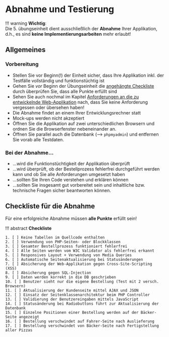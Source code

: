 # Abnahme und Testierung

!!! warning
    **Wichtig**:  
    Die 5. übungseinheit dient ausschließlich der **Abnahme** Ihrer Applikation, d.h., es sind **keine Implementierungsarbeiten** mehr erlaubt!

## Allgemeines

### Vorbereitung

- Stellen Sie vor Beginn(!) der Einheit sicher, dass Ihre Applikation inkl. der Testfälle vollständig und funktionstüchtig ist
- Gehen Sie *vor* Beginn der Übungseinheit die [angehängte Checkliste](termin5.md#checkliste-fur-die-abnahme) durch überprüfen Sie, dass alle Punkte erfüllt sind
- Sehen Sie auch nochmal im Kapitel [Anforderungen an die zu entwickelnde Web-Applikation](anforderungen.md) nach, dass Sie keine Anforderung vergessen oder übersehen haben!
- Die Abnahme findet an einem Ihrer Entwicklungsrechner statt 
- Mock-ups werden nicht akzeptiert 
- Öffnen Sie die Applikation auf zwei unterschiedlichen Browsern und ordnen Sie die Browserfenster nebeneinander an.
- Öffnen Sie parallel auch die Datenbank (--> `phpmyadmin`) und entfernen Sie vorab alle Testdaten.



### Bei der Abnahme...

- ...wird die Funktionstüchtigkeit der Applikation überprüft
- ...wird überprüft, ob der Bestellprozess fehlerfrei durchgeführt werden kann und ob Sie alle Anforderungen umgesetzt haben
- ...sollten Sie Ihren Code verstehen und erklären können
- ...sollten Sie insgesamt gut vorbereitet sein und inhaltliche bzw. technische Fragen sicher beantworten können.


## Checkliste für die Abnahme

Für eine erfolgreiche Abnahme müssen **alle Punkte** erfüllt sein!

!!! abstract
    **Checkliste**

    1. [ ] Keine Tabellen im Quellcode enthalten
    2. [ ] Verwendung von PHP-Seiten- oder Blockklassen
    3. [ ] Gesamter Bestellprozess funktioniert fehlerfrei
    4. [ ] Alle Seiten werden vom W3C Validator als fehlerfrei erkannt
    5. [ ] Responsives Layout + Verwendung von Media Queries
    6. [ ] Automatische Seitenaktualisierung bei Statusänderungen
    7. [ ] Absicherung der Web-Applikation gegen Cross-Site-Scripting (XSS)
    8. [ ] Absicherung gegen SQL-Injection
    9. [ ] Daten werden korrekt in die DB geschrieben
    10. [ ] Benutzer sieht nur die eigene Bestellung (Test mit 2 versch. Browsern)
    11. [ ] Aktualisierung der Kundenseite mittel AJAX und JSON
    12. [ ] Einsatz der Seitenklassenarchitektur beim PHP Controller
    13. [ ] Validierung der Benutzereingaben mittels JavaScript
    14. [ ] Statusänderung bei Radiobuttons führt zur Aktualisierung der Datenbank
    15. [ ] Einzelne Positionen einer Bestellung werden auf der Bäcker-Seite angezeigt
    16. [ ] Bestellung verschwindet auf Fahrer-Seite nach Auslieferung
    17. [ ] Bestellung verschwindet von Bäcker-Seite nach Fertigstellung aller Pizzas 

